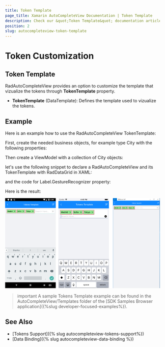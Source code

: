 ```yaml
---
title: Token Template
page_title: Xamarin AutoCompleteView Documentation | Token Template
description: Check our &quot;Token Template&quot; documentation article for Telerik AutoCompleteView for Xamarin control.
position: 2
slug: autocompleteview-token-template
---
```


# Token Customization

## Token Template

RadAutoCompleteView provides an option to customize the template that vizualize the tokens through **TokenTemplate** property.

* **TokenTemplate** (DataTemplate): Defines the template used to vizualize the tokens.

## Example

Here is an example how to use the RadAutoCompleteView TokenTemplate:

First, create the needed business objects, for example type City with the following properties:

<snippet id='autocompleteview-tokens-businessobject'/>

Then create a ViewModel with a collection of City objects:

<snippet id='autocompleteview-tokens'/>

let's use the following snippet to declare a RadAutoCompleteView and its TokenTemplate with RadDataGrid in XAML:

<snippet id='autocompleteview-templates-token-template-xaml'/>

and the code for Label.GestureRecognizer property:

<snippet id='autocompleteview-templates-token-template-labelgesture'/>

Here is the result:

![AutoCompleteView TokenTemplate Example](images/autocompleteview-token-template.png "AutoCompleteView TokenTemplate Example")

>important A sample Tokens Template example can be found in the AutoCompleteView/Templates folder of the [SDK Samples Browser application]({%slug developer-focused-examples%}).

## See Also

- [Tokens Support]({% slug autocompleteview-tokens-support%})
- [Data Binding]({% slug autocompleteview-data-binding %})
